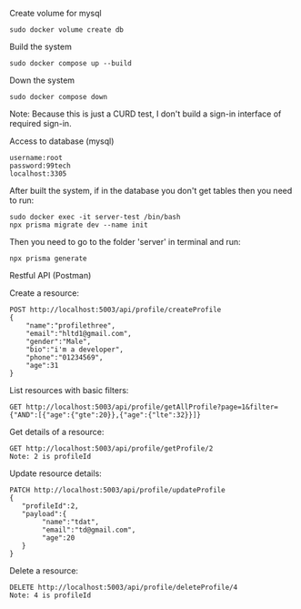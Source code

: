 Create volume for mysql

    sudo docker volume create db


Build the system

    sudo docker compose up --build
    
Down the system

    sudo docker compose down


Note: Because this is just a CURD test, I don't build a sign-in interface of required sign-in.

Access to database (mysql)

    username:root
    password:99tech
    localhost:3305

After built the system, if in the database you don't get tables then you need to run:

    sudo docker exec -it server-test /bin/bash
    npx prisma migrate dev --name init
    
Then you need to go to the folder 'server' in terminal and run: 

    npx prisma generate

Restful API (Postman)

Create a resource:

    POST http://localhost:5003/api/profile/createProfile
    {
        "name":"profilethree",
        "email":"hltd1@gmail.com",
        "gender":"Male",
        "bio":"i'm a developer",
        "phone":"01234569",
        "age":31
    }

List resources with basic filters:

    GET http://localhost:5003/api/profile/getAllProfile?page=1&filter={"AND":[{"age":{"gte":20}},{"age":{"lte":32}}]}

Get details of a resource:

    GET http://localhost:5003/api/profile/getProfile/2
    Note: 2 is profileId

Update resource details:

    PATCH http://localhost:5003/api/profile/updateProfile
    {
       "profileId":2,
       "payload":{
            "name":"tdat",
            "email":"td@gmail.com",
            "age":20
       }
    }

Delete a resource:

    DELETE http://localhost:5003/api/profile/deleteProfile/4
    Note: 4 is profileId
